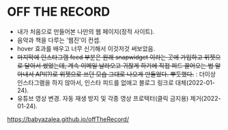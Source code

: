 # OFF THE RECORD

* 내가 처음으로 만들어본 나만의 웹 페이지(정적 사이트).
* 음악과 책을 다루는 '웹진'이 컨셉.
* hover 효과를 배우고 너무 신기해서 이것저것 써보았음.
* ~~마지막에 인스타그램 feed 부분은 원래 snapwidget 이라는 곳에 가입하고 위젯으로 달아서 썼었는데, 계속 이메일 날라오고 귀찮게 하기에 직접 피드 끌어오는 법 알아내서 API(?)로 위젯으로 쓰던 모습 그대로 나오게 만들었다. 뿌듯했다.~~ : 더이상 인스타그램을 하지 않아서, 인스타 피드를 없애고 블로그 링크로 대체(2022-01-24).
* 유튜브 영상 변경. 자동 재생 방지 및 각종 영상 프로텍터(클릭 금지용) 제거(2022-01-24).

<https://babyazalea.github.io/offTheRecord/>